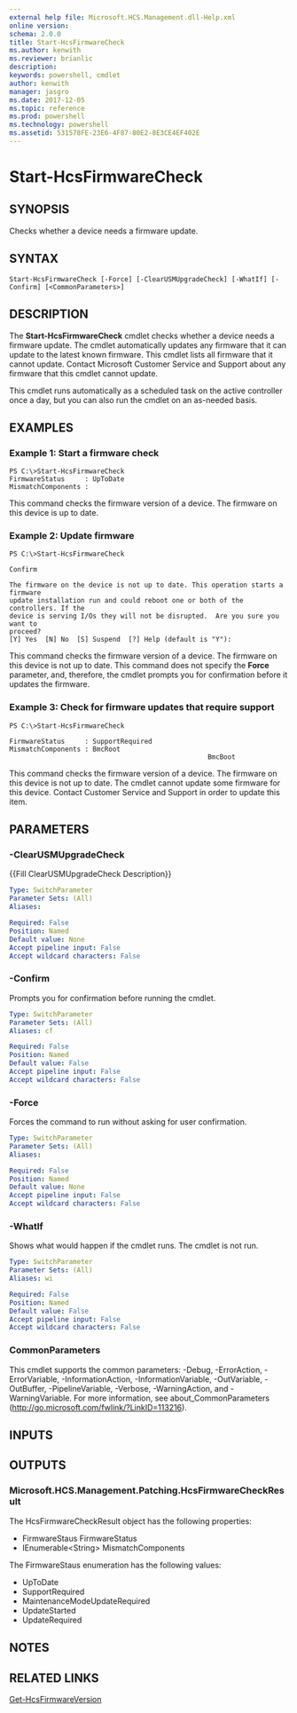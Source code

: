 ```yaml
---
external help file: Microsoft.HCS.Management.dll-Help.xml
online version: 
schema: 2.0.0
title: Start-HcsFirmwareCheck
ms.author: kenwith
ms.reviewer: brianlic
description: 
keywords: powershell, cmdlet
author: kenwith
manager: jasgro
ms.date: 2017-12-05
ms.topic: reference
ms.prod: powershell
ms.technology: powershell
ms.assetid: 531578FE-23E6-4F87-80E2-8E3CE4EF402E
---
```


# Start-HcsFirmwareCheck

## SYNOPSIS
Checks whether a device needs a firmware update.

## SYNTAX

```
Start-HcsFirmwareCheck [-Force] [-ClearUSMUpgradeCheck] [-WhatIf] [-Confirm] [<CommonParameters>]
```

## DESCRIPTION
The **Start-HcsFirmwareCheck** cmdlet checks whether a device needs a firmware update.
The cmdlet automatically updates any firmware that it can update to the latest known firmware.
This cmdlet lists all firmware that it cannot update.
Contact Microsoft Customer Service and Support about any firmware that this cmdlet cannot update.

This cmdlet runs automatically as a scheduled task on the active controller once a day, but you can also run the cmdlet on an as-needed basis.

## EXAMPLES

### Example 1: Start a firmware check
```
PS C:\>Start-HcsFirmwareCheck
FirmwareStatus     : UpToDate
MismatchComponents :
```

This command checks the firmware version of a device.
The firmware on this device is up to date.

### Example 2: Update firmware
```
PS C:\>Start-HcsFirmwareCheck

Confirm

The firmware on the device is not up to date. This operation starts a firmware 
update installation run and could reboot one or both of the controllers. If the 
device is serving I/Os they will not be disrupted.  Are you sure you want to 
proceed? 
[Y] Yes  [N] No  [S] Suspend  [?] Help (default is "Y"):
```

This command checks the firmware version of a device.
The firmware on this device is not up to date.
This command does not specify the **Force** parameter, and, therefore, the cmdlet prompts you for confirmation before it updates the firmware.

### Example 3: Check for firmware updates that require support
```
PS C:\>Start-HcsFirmwareCheck

FirmwareStatus     : SupportRequired
MismatchComponents : BmcRoot
                                                  BmcBoot
```

This command checks the firmware version of a device.
The firmware on this device is not up to date.
The cmdlet cannot update some firmware for this device.
Contact Customer Service and Support in order to update this item.

## PARAMETERS

### -ClearUSMUpgradeCheck
{{Fill ClearUSMUpgradeCheck Description}}

```yaml
Type: SwitchParameter
Parameter Sets: (All)
Aliases: 

Required: False
Position: Named
Default value: None
Accept pipeline input: False
Accept wildcard characters: False
```

### -Confirm
Prompts you for confirmation before running the cmdlet.

```yaml
Type: SwitchParameter
Parameter Sets: (All)
Aliases: cf

Required: False
Position: Named
Default value: False
Accept pipeline input: False
Accept wildcard characters: False
```

### -Force
Forces the command to run without asking for user confirmation.

```yaml
Type: SwitchParameter
Parameter Sets: (All)
Aliases: 

Required: False
Position: Named
Default value: None
Accept pipeline input: False
Accept wildcard characters: False
```

### -WhatIf
Shows what would happen if the cmdlet runs.
The cmdlet is not run.

```yaml
Type: SwitchParameter
Parameter Sets: (All)
Aliases: wi

Required: False
Position: Named
Default value: False
Accept pipeline input: False
Accept wildcard characters: False
```

### CommonParameters
This cmdlet supports the common parameters: -Debug, -ErrorAction, -ErrorVariable, -InformationAction, -InformationVariable, -OutVariable, -OutBuffer, -PipelineVariable, -Verbose, -WarningAction, and -WarningVariable. For more information, see about_CommonParameters (http://go.microsoft.com/fwlink/?LinkID=113216).

## INPUTS

## OUTPUTS

### Microsoft.HCS.Management.Patching.HcsFirmwareCheckResult
The HcsFirmwareCheckResult object has the following properties:

- FirmwareStaus FirmwareStatus 
- IEnumerable\<String\> MismatchComponents

The FirmwareStaus enumeration has the following values:

- UpToDate
- SupportRequired
- MaintenanceModeUpdateRequired
- UpdateStarted
- UpdateRequired

## NOTES

## RELATED LINKS

[Get-HcsFirmwareVersion](./Get-HcsFirmwareVersion.md)

